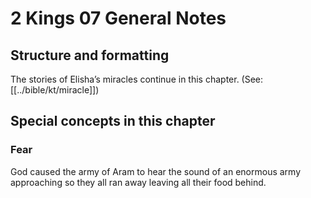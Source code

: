 # 2 Kings 07 General Notes
## Structure and formatting

The stories of Elisha’s miracles continue in this chapter. (See: [[../bible/kt/miracle]])

## Special concepts in this chapter

### Fear
God caused the army of Aram to hear the sound of an enormous army approaching so they all ran away leaving all their food behind.